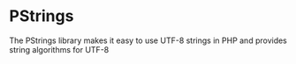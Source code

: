 PStrings
============

The PStrings library makes it easy to use UTF-8 strings in PHP and 
provides string algorithms for UTF-8
